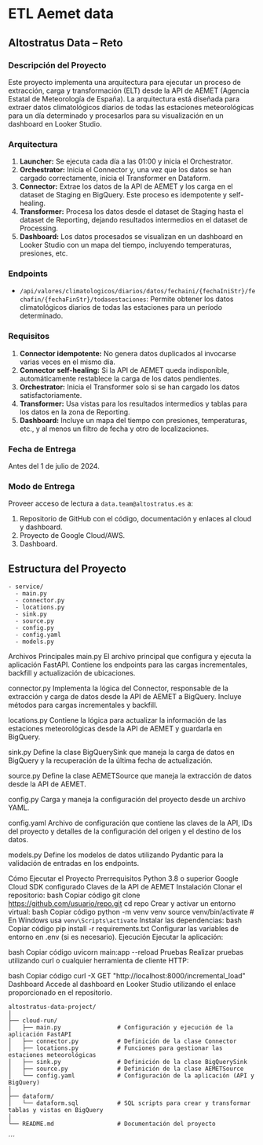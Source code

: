 # ETL Aemet data
## Altostratus Data – Reto

### Descripción del Proyecto

Este proyecto implementa una arquitectura para ejecutar un proceso de extracción, carga y transformación (ELT) desde la API de AEMET (Agencia Estatal de Meteorología de España). La arquitectura está diseñada para extraer datos climatológicos diarios de todas las estaciones meteorológicas para un día determinado y procesarlos para su visualización en un dashboard en Looker Studio.

### Arquitectura

1. **Launcher:** Se ejecuta cada día a las 01:00 y inicia el Orchestrator.
2. **Orchestrator:** Inicia el Connector y, una vez que los datos se han cargado correctamente, inicia el Transformer en Dataform.
3. **Connector:** Extrae los datos de la API de AEMET y los carga en el dataset de Staging en BigQuery. Este proceso es idempotente y self-healing.
4. **Transformer:** Procesa los datos desde el dataset de Staging hasta el dataset de Reporting, dejando resultados intermedios en el dataset de Processing.
5. **Dashboard:** Los datos procesados se visualizan en un dashboard en Looker Studio con un mapa del tiempo, incluyendo temperaturas, presiones, etc.

### Endpoints

- `/api/valores/climatologicos/diarios/datos/fechaini/{fechaIniStr}/fechafin/{fechaFinStr}/todasestaciones`: Permite obtener los datos climatológicos diarios de todas las estaciones para un período determinado.

### Requisitos

1. **Connector idempotente:** No genera datos duplicados al invocarse varias veces en el mismo día.
2. **Connector self-healing:** Si la API de AEMET queda indisponible, automáticamente restablece la carga de los datos pendientes.
3. **Orchestrator:** Inicia el Transformer solo si se han cargado los datos satisfactoriamente.
4. **Transformer:** Usa vistas para los resultados intermedios y tablas para los datos en la zona de Reporting.
5. **Dashboard:** Incluye un mapa del tiempo con presiones, temperaturas, etc., y al menos un filtro de fecha y otro de localizaciones.

### Fecha de Entrega

Antes del 1 de julio de 2024.

### Modo de Entrega

Proveer acceso de lectura a `data.team@altostratus.es` a:

1. Repositorio de GitHub con el código, documentación y enlaces al cloud y dashboard.
2. Proyecto de Google Cloud/AWS.
3. Dashboard.

## Estructura del Proyecto

```text
- service/
  - main.py
  - connector.py
  - locations.py
  - sink.py
  - source.py
  - config.py
  - config.yaml
  - models.py
```

Archivos Principales
main.py
El archivo principal que configura y ejecuta la aplicación FastAPI. Contiene los endpoints para las cargas incrementales, backfill y actualización de ubicaciones.

connector.py
Implementa la lógica del Connector, responsable de la extracción y carga de datos desde la API de AEMET a BigQuery. Incluye métodos para cargas incrementales y backfill.

locations.py
Contiene la lógica para actualizar la información de las estaciones meteorológicas desde la API de AEMET y guardarla en BigQuery.

sink.py
Define la clase BigQuerySink que maneja la carga de datos en BigQuery y la recuperación de la última fecha de actualización.

source.py
Define la clase AEMETSource que maneja la extracción de datos desde la API de AEMET.

config.py
Carga y maneja la configuración del proyecto desde un archivo YAML.

config.yaml
Archivo de configuración que contiene las claves de la API, IDs del proyecto y detalles de la configuración del origen y el destino de los datos.

models.py
Define los modelos de datos utilizando Pydantic para la validación de entradas en los endpoints.

Cómo Ejecutar el Proyecto
Prerrequisitos
Python 3.8 o superior
Google Cloud SDK configurado
Claves de la API de AEMET
Instalación
Clonar el repositorio:
bash
Copiar código
git clone https://github.com/usuario/repo.git
cd repo
Crear y activar un entorno virtual:
bash
Copiar código
python -m venv venv
source venv/bin/activate  # En Windows usa `venv\Scripts\activate`
Instalar las dependencias:
bash
Copiar código
pip install -r requirements.txt
Configurar las variables de entorno en .env (si es necesario).
Ejecución
Ejecutar la aplicación:

bash
Copiar código
uvicorn main:app --reload
Pruebas
Realizar pruebas utilizando curl o cualquier herramienta de cliente HTTP:

bash
Copiar código
curl -X GET "http://localhost:8000/incremental_load"
Dashboard
Accede al dashboard en Looker Studio utilizando el enlace proporcionado en el repositorio.


```
altostratus-data-project/
│
├── cloud-run/
│   ├── main.py                # Configuración y ejecución de la aplicación FastAPI
│   ├── connector.py           # Definición de la clase Connector
│   ├── locations.py           # Funciones para gestionar las estaciones meteorológicas
│   ├── sink.py                # Definición de la clase BigQuerySink
│   ├── source.py              # Definición de la clase AEMETSource
│   └── config.yaml            # Configuración de la aplicación (API y BigQuery)
│
├── dataform/
│   └── dataform.sql           # SQL scripts para crear y transformar tablas y vistas en BigQuery
│
└── README.md                  # Documentación del proyecto
```
´´´
